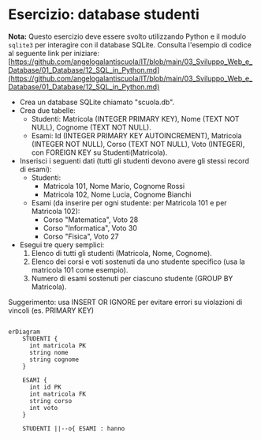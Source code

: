 # Esercizio: database studenti

**Nota:** Questo esercizio deve essere svolto utilizzando Python e il modulo `sqlite3` per interagire con il database SQLite. Consulta l'esempio di codice al seguente link per iniziare: [https://github.com/angelogalantiscuola/IT/blob/main/03_Sviluppo_Web_e_Database/01_Database/12_SQL_in_Python.md](https://github.com/angelogalantiscuola/IT/blob/main/03_Sviluppo_Web_e_Database/01_Database/12_SQL_in_Python.md)

- Crea un database SQLite chiamato "scuola.db".
- Crea due tabelle:
  - Studenti: Matricola (INTEGER PRIMARY KEY), Nome (TEXT NOT NULL), Cognome (TEXT NOT NULL).
  - Esami: Id (INTEGER PRIMARY KEY AUTOINCREMENT), Matricola (INTEGER NOT NULL), Corso (TEXT NOT NULL), Voto (INTEGER), con FOREIGN KEY su Studenti(Matricola).
- Inserisci i seguenti dati (tutti gli studenti devono avere gli stessi record di esami):
  - Studenti:
    - Matricola 101, Nome Mario, Cognome Rossi
    - Matricola 102, Nome Lucia, Cognome Bianchi
  - Esami (da inserire per ogni studente: per Matricola 101 e per Matricola 102):
    - Corso "Matematica", Voto 28
    - Corso "Informatica", Voto 30
    - Corso "Fisica", Voto 27
- Esegui tre query semplici:
  1. Elenco di tutti gli studenti (Matricola, Nome, Cognome).
  2. Elenco dei corsi e voti sostenuti da uno studente specifico (usa la matricola 101 come esempio).
  3. Numero di esami sostenuti per ciascuno studente (GROUP BY Matricola).

Suggerimento: usa INSERT OR IGNORE per evitare errori su violazioni di vincoli (es. PRIMARY KEY)

```mermaid

erDiagram
    STUDENTI {
      int matricola PK
      string nome
      string cognome
    }

    ESAMI {
      int id PK
      int matricola FK
      string corso
      int voto
    }

    STUDENTI ||--o{ ESAMI : hanno
```